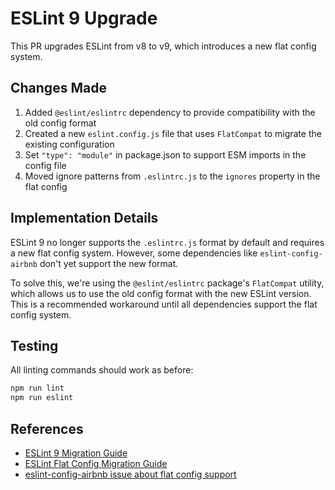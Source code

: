# ESLint 9 Upgrade

This PR upgrades ESLint from v8 to v9, which introduces a new flat config system.

## Changes Made

1. Added `@eslint/eslintrc` dependency to provide compatibility with the old config format
2. Created a new `eslint.config.js` file that uses `FlatCompat` to migrate the existing configuration
3. Set `"type": "module"` in package.json to support ESM imports in the config file
4. Moved ignore patterns from `.eslintrc.js` to the `ignores` property in the flat config

## Implementation Details

ESLint 9 no longer supports the `.eslintrc.js` format by default and requires a new flat config system. However, some dependencies like `eslint-config-airbnb` don't yet support the new format.

To solve this, we're using the `@eslint/eslintrc` package's `FlatCompat` utility, which allows us to use the old config format with the new ESLint version. This is a recommended workaround until all dependencies support the flat config system.

## Testing

All linting commands should work as before:

```bash
npm run lint
npm run eslint
```

## References

- [ESLint 9 Migration Guide](https://eslint.org/docs/latest/use/migrate-to-9.0.0)
- [ESLint Flat Config Migration Guide](https://eslint.org/docs/latest/use/configure/migration-guide)
- [eslint-config-airbnb issue about flat config support](https://github.com/airbnb/javascript/issues/2804)